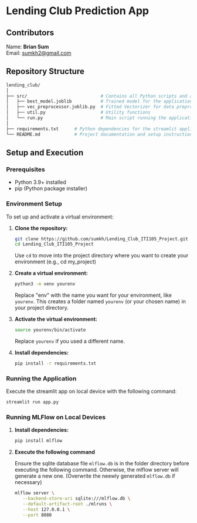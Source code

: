 # Lending Club Prediction App

## Contributors

Name: **Brian Sum**  
Email: <sumkh2@gmail.com>

## Repository Structure

```bash
lending_club/
│
├── src/                            # Contains all Python scripts and artifacts
│   ├── best_model.joblib           # Trained model for the application
│   ├── vec_preprocessor.joblib.py  # Fitted Vectorizer for data preprocessing
│   ├── util.py                     # Utility functions
│   └── run.py                      # Main script running the application
│
├── requirements.txt      # Python dependencies for the streamlit application
└── README.md             # Project documentation and setup instructions
```

## Setup and Execution

### Prerequisites

- Python 3.9+ installed
- pip (Python package installer)

### Environment Setup

To set up and activate a virtual environment:

1. **Clone the repository:**

   ```bash
   git clone https://github.com/sumkh/Lending_Club_ITI105_Project.git
   cd Lending_Club_ITI105_Project
   ```

   Use `cd` to move into the project directory where you want to create your environment (e.g., cd my_project)

2. **Create a virtual environment:**

   ```bash
   python3 -m venv yourenv
   ```

   Replace "env" with the name you want for your environment, like `yourenv`. This creates a folder named `yourenv` (or your chosen name) in your project directory.

3. **Activate the virtual environment:**

   ```bash
   source yourenv/bin/activate
   ```

   Replace `yourenv` if you used a different name.

4. **Install dependencies:**

   ```bash
   pip install -r requirements.txt
   ```

### Running the Application

Execute the streamlit app on local device with the following command:

```bash
streamlit run app.py
```

### Running MLFlow on Local Devices

1. **Install dependencies:**

   ```bash
   pip install mlflow
   ```

2. **Execute the following command**

   Ensure the sqlite database file `mlflow.db` is in the folder directory before executing the following command. Otherwise, the mlflow server will generate a new one. (Overwrite the neewly generated `mlflow.db` if necessary)

   ```bash
   mlflow server \
      --backend-store-uri sqlite:///mlflow.db \
      --default-artifact-root ./mlruns \
      --host 127.0.0.1 \
      --port 8080
   ```
